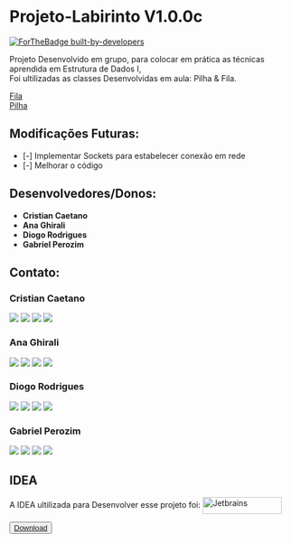 # Projeto-Labirinto V1.0.0c 

[![ForTheBadge built-by-developers](https://forthebadge.com/images/badges/made-with-java.svg)](https://GitHub.com/Naereen/)

Projeto Desenvolvido em grupo, para colocar em prática as técnicas aprendida em Estrutura de Dados I,<br>
Foi ultilizadas as classes Desenvolvidas em aula: Pilha & Fila.

[Fila](https://github.com/cristiancaetano29/Projeto-Labirinto/blob/master/src/Fila.java)<br>
[Pilha](https://github.com/cristiancaetano29/Projeto-Labirinto/blob/master/src/Pilha.java)

## Modificações Futuras: 

* [-] Implementar Sockets para estabelecer conexão em rede
* [-] Melhorar o código


## Desenvolvedores/Donos:

* **Cristian Caetano** 
* **Ana Ghirali** 
* **Diogo Rodrigues** 
* **Gabriel Perozim** 

## Contato:

### Cristian Caetano

<a href = "https://github.com/cristiancaetano29"><img src="https://img.shields.io/badge/GitHub-100000?style=for-the-badge&logo=github&logoColor=white" target="_blank"></a>
<a href = "mailto:cristiavaet@gmail.com"><img src="https://img.shields.io/badge/Gmail-D14836?style=for-the-badge&logo=gmail&logoColor=white" target="_blank"></a>
<a href="https://www.linkedin.com/in/cristian-c-6b2156224" target="_blank"><img src="https://img.shields.io/badge/-LinkedIn-%230077B5?style=for-the-badge&logo=linkedin&logoColor=white" target="_blank"></a>
<a href = "https://www.instagram.com/cristiancaetano.s/"><img src="https://img.shields.io/badge/Instagram-E4405F?style=for-the-badge&logo=instagram&logoColor=white" target="_blank"></a>


### Ana Ghirali

<a href = "https://github.com/Anaghirali"><img src="https://img.shields.io/badge/GitHub-100000?style=for-the-badge&logo=github&logoColor=white" target="_blank"></a>
<a href = "mailto:Anaghirali@gmail.com"><img src="https://img.shields.io/badge/Gmail-D14836?style=for-the-badge&logo=gmail&logoColor=white" target="_blank"></a>
<a href="https://www.linkedin.com/in/73b914222/" target="_blank"><img src="https://img.shields.io/badge/-LinkedIn-%230077B5?style=for-the-badge&logo=linkedin&logoColor=white" target="_blank"></a>
<a href = "https://www.instagram.com/anaghirali/"><img src="https://img.shields.io/badge/Instagram-E4405F?style=for-the-badge&logo=instagram&logoColor=white" target="_blank"></a>

### Diogo Rodrigues

<a href = "https://github.com/diogoramosr"><img src="https://img.shields.io/badge/GitHub-100000?style=for-the-badge&logo=github&logoColor=white" target="_blank"></a>
<a href = "mailto:diogo.rrodrigues2003@gmail.com"><img src="https://img.shields.io/badge/Gmail-D14836?style=for-the-badge&logo=gmail&logoColor=white" target="_blank"></a>
<a href="https://www.linkedin.com/in/diogorodriguesr/" target="_blank"><img src="https://img.shields.io/badge/-LinkedIn-%230077B5?style=for-the-badge&logo=linkedin&logoColor=white" target="_blank"></a>
<a href = "https://www.instagram.com/diogoramosro_/"><img src="https://img.shields.io/badge/Instagram-E4405F?style=for-the-badge&logo=instagram&logoColor=white" target="_blank"></a>

### Gabriel Perozim

<a href = "https://github.com/gabrielfxz"><img src="https://img.shields.io/badge/GitHub-100000?style=for-the-badge&logo=github&logoColor=white" target="_blank"></a>
<a href = "mailto:gabrielperozim7@gmail.com"><img src="https://img.shields.io/badge/Gmail-D14836?style=for-the-badge&logo=gmail&logoColor=white" target="_blank"></a>
<a href="https://www.linkedin.com/in/gabriel-perozim-749729226"><img src="https://img.shields.io/badge/-LinkedIn-%230077B5?style=for-the-badge&logo=linkedin&logoColor=white" target="_blank"></a>
<a href = "https://www.instagram.com/gabriell999x/" target="_blank"><img src="https://img.shields.io/badge/Instagram-E4405F?style=for-the-badge&logo=instagram&logoColor=white"></a>

## IDEA

A IDEA ultilizada para Desenvolver esse projeto foi: <img align="center" alt="Jetbrains" height="30" width="140" src="https://img.shields.io/badge/IntelliJ_IDEA-000000.svg?style=for-the-badge&logo=intellij-idea&logoColor=white"></img>

<button height="30" width="140">
  <a href="https://www.jetbrains.com/pt-br/idea/">
    Download
  </a>
</button>
